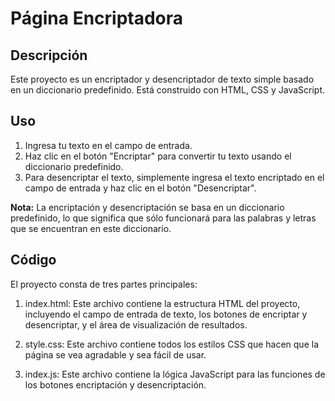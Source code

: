 # Página Encriptadora

## Descripción

Este proyecto es un encriptador y desencriptador de texto simple basado en un diccionario predefinido. Está construido con HTML, CSS y JavaScript.

## Uso

1. Ingresa tu texto en el campo de entrada.
2. Haz clic en el botón "Encriptar" para convertir tu texto usando el diccionario predefinido.
3. Para desencriptar el texto, simplemente ingresa el texto encriptado en el campo de entrada y haz clic en el botón "Desencriptar".

**Nota:** La encriptación y desencriptación se basa en un diccionario predefinido, lo que significa que sólo funcionará para las palabras
 y letras que se encuentran en este diccionario.

## Código

El proyecto consta de tres partes principales:

1. index.html: Este archivo contiene la estructura HTML del proyecto, incluyendo el campo de entrada de texto, los botones de encriptar y desencriptar, 
y el área de visualización de resultados.

2. style.css: Este archivo contiene todos los estilos CSS que hacen que la página se vea agradable y sea fácil de usar.

3. index.js: Este archivo contiene la lógica JavaScript para las funciones de los botones encriptación y desencriptación.

